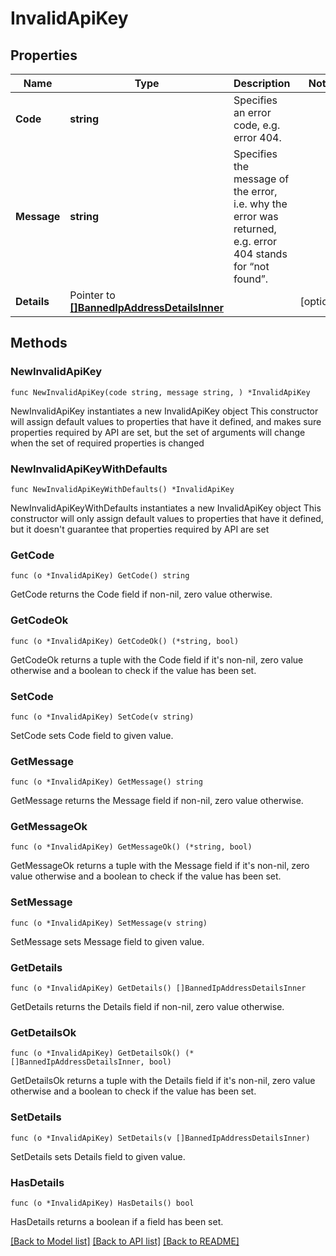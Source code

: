 # InvalidApiKey

## Properties

Name | Type | Description | Notes
------------ | ------------- | ------------- | -------------
**Code** | **string** | Specifies an error code, e.g. error 404. | 
**Message** | **string** | Specifies the message of the error, i.e. why the error was returned, e.g. error 404 stands for “not found”. | 
**Details** | Pointer to [**[]BannedIpAddressDetailsInner**](BannedIpAddressDetailsInner.md) |  | [optional] 

## Methods

### NewInvalidApiKey

`func NewInvalidApiKey(code string, message string, ) *InvalidApiKey`

NewInvalidApiKey instantiates a new InvalidApiKey object
This constructor will assign default values to properties that have it defined,
and makes sure properties required by API are set, but the set of arguments
will change when the set of required properties is changed

### NewInvalidApiKeyWithDefaults

`func NewInvalidApiKeyWithDefaults() *InvalidApiKey`

NewInvalidApiKeyWithDefaults instantiates a new InvalidApiKey object
This constructor will only assign default values to properties that have it defined,
but it doesn't guarantee that properties required by API are set

### GetCode

`func (o *InvalidApiKey) GetCode() string`

GetCode returns the Code field if non-nil, zero value otherwise.

### GetCodeOk

`func (o *InvalidApiKey) GetCodeOk() (*string, bool)`

GetCodeOk returns a tuple with the Code field if it's non-nil, zero value otherwise
and a boolean to check if the value has been set.

### SetCode

`func (o *InvalidApiKey) SetCode(v string)`

SetCode sets Code field to given value.


### GetMessage

`func (o *InvalidApiKey) GetMessage() string`

GetMessage returns the Message field if non-nil, zero value otherwise.

### GetMessageOk

`func (o *InvalidApiKey) GetMessageOk() (*string, bool)`

GetMessageOk returns a tuple with the Message field if it's non-nil, zero value otherwise
and a boolean to check if the value has been set.

### SetMessage

`func (o *InvalidApiKey) SetMessage(v string)`

SetMessage sets Message field to given value.


### GetDetails

`func (o *InvalidApiKey) GetDetails() []BannedIpAddressDetailsInner`

GetDetails returns the Details field if non-nil, zero value otherwise.

### GetDetailsOk

`func (o *InvalidApiKey) GetDetailsOk() (*[]BannedIpAddressDetailsInner, bool)`

GetDetailsOk returns a tuple with the Details field if it's non-nil, zero value otherwise
and a boolean to check if the value has been set.

### SetDetails

`func (o *InvalidApiKey) SetDetails(v []BannedIpAddressDetailsInner)`

SetDetails sets Details field to given value.

### HasDetails

`func (o *InvalidApiKey) HasDetails() bool`

HasDetails returns a boolean if a field has been set.


[[Back to Model list]](../README.md#documentation-for-models) [[Back to API list]](../README.md#documentation-for-api-endpoints) [[Back to README]](../README.md)


